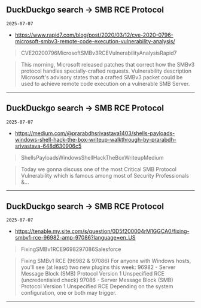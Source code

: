 ## DuckDuckgo search -> SMB RCE Protocol
`2025-07-07`

* https://www.rapid7.com/blog/post/2020/03/12/cve-2020-0796-microsoft-smbv3-remote-code-execution-vulnerability-analysis/

<blockquote>
 CVE20200796MicrosoftSMBv3RCEVulnerabilityAnalysisRapid7
</blockquote>
<blockquote>
This morning, Microsoft released patches that correct how the SMBv3 protocol handles specially-crafted requests. Vulnerability description Microsoft's advisory states that a crafted SMBv3 packet could be used to achieve remote code execution on a vulnerable SMB Server.
</blockquote>

---

## DuckDuckgo search -> SMB RCE Protocol
`2025-07-07`

* https://medium.com/@prarabdhsrivastava1403/shells-payloads-windows-shell-hack-the-box-writeup-walkthrough-by-prarabdh-srivastava-648d630906c5

<blockquote>
 ShellsPayloadsWindowsShellHackTheBoxWriteupMedium
</blockquote>
<blockquote>
Today we gonna discuss one of the most Critical SMB Protocol Vulnerability which is famous among most of Security Professionals &amp;…
</blockquote>

---

## DuckDuckgo search -> SMB RCE Protocol
`2025-07-07`

* https://tenable.my.site.com/s/question/0D5f200004rM1GGCA0/fixing-smbv1-rce-96982-amp-97086?language=en_US

<blockquote>
 FixingSMBv1RCE9698297086Salesforce
</blockquote>
<blockquote>
Fixing SMBv1 RCE (96982 &amp; 97086) For anyone with Windows hosts, you'll see (at least) two new plugins this week: 96982 - Server Message Block (SMB) Protocol Version 1 Unspecified RCE (uncredentialed check) 97086 - Server Message Block (SMB) Protocol Version 1 Unspecified RCE Depending on the system configuration, one or both may trigger.
</blockquote>

---

